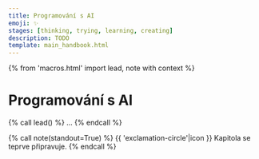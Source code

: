 ```yaml
---
title: Programování s AI
emoji: ✨
stages: [thinking, trying, learning, creating]
description: TODO
template: main_handbook.html
---
```


{% from 'macros.html' import lead, note with context %}

# Programování s AI

{% call lead() %}
...
{% endcall %}

{% call note(standout=True) %}
  {{ 'exclamation-circle'|icon }} Kapitola se teprve připravuje.
{% endcall %}


<!-- {#


--- https://discord.com/channels/769966886598737931/769966887055392768/1182391116629286923
Do nedávna byla při programování klíčová schopnost efektivně googlit. Může to vypadat banálně ale umět efektivně googlit se člověk učil roky. Teď bude při programování klíčová schopnost efektivně využívat AI.
---


--- https://discord.com/channels/769966886598737931/806621830383271937/1179302149537140836
<:python:842331892091322389> Mnozí se už přesvědčili, že AI může být extrémně nápomocné, ale zároveň je to občas boj, aby dělalo to, co chceme. Tady je nejen skvěle popsáno, jak toto konkrétní GPTs tvořili, ale hlavně je to zaměřené na pomoc a vysvětlování Pythonu. <:python:842331892091322389>

https://www.linkedin.com/posts/nancyebain_meet-pypilot-a-customgpt-case-study-activity-7134904613622706176-eZ_W
---


--- https://discord.com/channels/769966886598737931/916339896963190785/1192738348998082611
Pokud používáte nějakého AI asistenta při psaní kódu, tak je jistá šance, že bude méně bezpečný a zároveň budete věřit, že je bezpečnější než kdybyste AI nepoužívali https://arxiv.org/abs/2211.03622
---


--- https://discord.com/channels/769966886598737931/1191365076188397591/1192218179880095764
U te diskuze ohledne AI bych vicemene souhlasil se vsemi zucastnenymi.
Ano, jeji podstatou je efektivita. Ta ale v kazde fazi znamena neco jineho.
Kdyz se ucim stavarinu, ochotne mi poradi, jak vypada cihla, proc malta lepi a jak tuhne beton. Odstranim zaseky, kdy nevim jak dal a zvysim efektivitu UCENI. Netroufl bych si ji ale jeste pozadat navrhnout cely dum.
Kdyz uz ale vim, jak se chova cihla, malta a beton, pomuze mi poskladat modulove patrove domy. Odstrani hodiny skladani a pocitani cihel a betonovych konstrukci. Zase to bude efektivita, ale uz efektivita PRACE
---


--- https://discord.com/channels/769966886598737931/789087476072710174/1194549501982163057
Jen tak na okraj kdo je STUDENT? Nebo dokonce i učitel, tak má COPILOT z GITHUBU ZADARMO!!! Šiřte to dál.
https://github.blog/2022-09-08-github-copilot-now-available-for-teachers/
---


https://www.fakturoid.cz/almanach/osobni-rozvoj/jak-pouzivat-chatgpt


--- https://discord.com/channels/769966886598737931/769966887055392768/1210520377952829440
> You can ask stupid questions of ChatGPT anytime you like and it can help guide you through to the right answer.
>
> ...
>
> I've had real life teaching assistants who super smart, really great, help you with a bunch of things and on a few things they're stubbornly wrong.
>
> If you want to get good at learning, one of the things you have to do is you have to be able to consult multiple sources and have a sort of sceptical eye.
>
> Be aware that there is no teacher on earth who knows everything and never makes any mistakes.
https://simonwillison.net/2024/Jan/17/oxide-and-friends/#llms-for-learning
---


I regret to say it, but it's true: most of today's programming consists of regurgitating the same things in slightly different forms. High levels of reasoning are not required. LLMs are quite good at doing this, although they remain strongly limited by the maximum size of their context. This should really make programmers think. Is it worth writing programs of this kind? Sure, you get paid, and quite handsomely, but if an LLM can do part of it, maybe it's not the best place to be in five or ten years.
...
Finally, what sense does it make today not to use LLMs for programming? Asking LLMs the right questions is a fundamental skill. The less it is practiced, the less one will be able to improve their work thanks to AI. And then, developing a descriptive ability of problems is also useful when talking to other human beings. LLMs are not the only ones who sometimes don't understand what we want to say. Communicating poorly is a great limitation, and many programmers communicate very poorly despite being very capable in their specific field. And now Google is unusable: using LLMs even just as a compressed form of documentation is a good idea. For my part, I will continue to make extensive use of them. I have never loved learning the details of an obscure communication protocol or the convoluted methods of a library written by someone who wants to show how good they are. It seems like "junk knowledge" to me. LLMs save me from all this more and more every day.
http://antirez.com/news/140


--- https://discord.com/channels/769966886598737931/789087476072710174/1215242926485929994
Návod, jak používat ChatGPT jako svého mentora: https://realpython.com/chatgpt-coding-mentor-python/
---


--- https://discord.com/channels/769966886598737931/1217484087065968684/1219223656895348797
Tak jsem se Devin AI podíval pořádně na zoubek a zatím bych se držel Copilota a ChatGPT. 🙂

Věřím, že průměrný junior tady odsud by podával lepší výsledky než DevinAI!

Tady je o tom příspěvek, lajkujte, sdílejte dle libosti. 🙂
https://www.linkedin.com/posts/bleedingdev_problems-with-devinai-activity-7175429487478603776-5CCS
---



AI: https://www.linkedin.com/posts/marketa-willis_je-opravdu-ai-takov%C3%BD-pomocn%C3%ADk-v-programov%C3%A1n%C3%AD-activity-7215986228007989248-Sh-p?utm_source=share&utm_medium=member_desktop


--- https://discord.com/channels/769966886598737931/1279530837452263435/1279531421178007633
A práve preto si myslím, že tu môžu excelovať aj začínajúci programátori - je to totiž znova viac o premýšľaní a soft skilloch ako o hard skilloch - tie sa začnú do popredia dostávať až za pár rokov, až obor maturuje a bude jasné, čo je potrebné a čo nie - dnes to jasné nie je, môžeme iba hádať.

Pokiaľ by sa do toho teda chcel niekto pustiť, tu je pár tipov čo si pridať do portfólia - a pozor, tu si myslím, že tieto úlohy dokážu pomôcť aj u iných pozícii nielen u AI specialistov. Niektoré firmy dnes na AI proste počujú. Skúsim to popísať čo najviac jazykovo neutrálne ale najfrekventovanejší jazyk v AI svete je asi python a sám z toho sveta pochádzam, preto si dovolím túto skupinu aj tagnúť <@&1085220736957947905> .
- prečítajte si niečo o písaní technických promptov, u všetkých úloh budete model inštruovať, čo má robiť. Nevenujte tomu ale priveľa času. Inšpirujte sa ako to robia iný - existujú napr leaknute system prompty od Applu, oficálne ich publikuje aj spoločnosť Anthropic.
- osahajte si OpenAI API - dnes to už skoro nič nestojí, do začiatku dostanete aj nejaký budget na voľné testovanie
- následne sa pozrite na to, ako sa dnes stavajú konverzácie - aký je rozdiel medzi správou uživateľa a asistenta, čo sú to systémové správy - a následne si nejaké konverzácie sami postavte
- a teraz sa dostávame k prvému veľkému pojmu sveta AI: RAG (Retrieval-augmented generation). Pozrite sa na to, čo to je, ako to funguje.
- naimplementovať RAG bola kedysi zložitá úloha. Vy sa ale pozriete na to, ako využiť OpenAI API pre asistentov - konkrétne funkcionalitu Vector Stores
- keď už budete skúmať API pre asistentov pozrite sa aj na ostatné funkcionality - code interpreter a function calling
---


--- https://discord.com/channels/769966886598737931/1279530837452263435/1279531508931100694
Tieto funkcionality boli ešte rok a pol dozadu celý programátorský tým a tisícky riadkov kódu. Dnes je to jedno API, jeden balíček v Pythone alebo inom jazyku. Postavte si na tomto svoje portfólio projektov a skúste demonštrovať rôzne využitia týchto funkcií v svete, ktorý poznáte. Príklady:
- unstructured to structured - stiahnite si sadu nejakých neštruktúrovaných formátov dát - články z internetu, texty atď - preveďte tieto dáta do štruktúrovanej podoby - nechajte AI určiť titulok, zakategorizovať, vyťiahnuť osoby, miesta, určiť sentiment atď. Tieto úlohy sú veľmi populárne a užitočné
- vymyslite jednoduchú automatizáciu procesu na ktorej demonštrujete svoju komplexitu - na vstupe máte nejaký formát, ten môžete nejako transformovať, niečo z toho programaticky vybrať, nechať to spracovať modelom a následne dostať nejaký pekný výstup - napr. sledujete obľúbené newslattery ale nemáte čas všetko čítať - preto by ste chceli pocníka, ktorý to prečíta za vás a vyberie 5 pre vás najrelevantnejších informácii. Na môžete demonštrovať, že si dokáže scrappnuť stránku, nastaviť prompt a celé to poskladať dokopy.
- postavte si chatbota alebo asistenta - zamerajte ho na niečo, vytvorte si vektorovú databázu - napr. máte vlastné recepty v 50 rôznych PDF. Vytvorte si asistenta, ktorý vám bude navrhovať recepty na základe surovín a vďaka RAGu bude poznať aj tie vaše :).
- nefixujte sa iba na chatbotov - ako sa ukazuje prázdne chatovacie okno je vlastne veľmi špatný frontend pre väčšinu use casov - väčšina ľudí netuší čo tam zadať. Pripravte funkciu, ktorá na vstupe dostane text a na výstupe vráti sumarizáciu. Ako parametre príjma dĺžku sumarizácie (stručná/podrobná), tón (formálna/neformálna), typ (súvislý text, v bodoch) atď. Pokiaľ vás bavia maličké aplikácie vytvorte si jednoduchý frontext napr v dashi alebo streamlite.
---


--- https://discord.com/channels/769966886598737931/788826407412170752/1279530837452263435
Ahojte,
vopred sa ospravedlňujem, tento post bude dlhý. Dúfam ale, že to dá podrobnejší vhľad do AI ako oboru v IT. Mám za sebou 2 mesiace od momentu, keď som svoju kariéru poslal all in do segmentu AI. Mojou prácou sa stalo hľadanie hodnoty rôznych AI riešení pre našu banku a ich privádzanie k životu. Už dlhšie som tu chcel spísať svoje myšlienky a hlavne svoje myšlienky k otázke: **Som ašpirujúci junior v IT, čo pre mňa znamená smerovať svoju kariéru do oboru AI a má to zmysel?**

Hneď na začiatok by som rád poďakoval <@668226181769986078>, vďaka ktorému som objavil Simona Willisona, ktorý o AI veľa píše a veľa hovorí a to čo píše a hovorí je veľmi rozumné :). A okrem toho prednášal aj na PyConUS:
https://youtu.be/P1-KQZZarpc?feature=shared&t=247.
Ak sa chcete dozvedieť, kde sa obor umelej inteligencie nachádzal v květnu 2024 (+- je to stále platné aj pre srpen 2024) dajte si tento talk, je to pre ľudí z IT, ktorý sa ale AI nevenujú, ten najlepší status ktorý som zatiaľ našiel.

Prečo na to odkazujem? Pretože sú to závery veľmi podobné tým, ktoré aktuálne vyvodzujeme aj my v banke. Za prvé je vďaka tomu možné vyvodzovať, čo by sa ašpirujúci junior potreboval naučiť (o tom neskôr) a za druhé, je dôležité uvedomiť si, že pokiaľ sa dostanete do tém, ktoré je možné zhrnúť v 40 minútovom talku, budete patriť medzi 5% najlepších v obore :). Na prvý pohľad odvážne tvrdenie, treba si ale uvedomiť o akom obore sa bavíme.

Keď sa dnes budete baviť s ľuďmi, ktorý o sebe deklarujú, že sa venujú alebo zaujímajú o AI dozviete sa pravdepodobne: Že používajú ChatGPT, že im naplánoval výlet, pripravil recept alebo zhrnul novinový článok. Z pohľadu práce sa možno dozviete o tom, že im zosumarizoval alebo napísal email, preložil text alebo pomohol vybrainstormovať názov udalosti. A tieto odpovede boli u väčšiny ľudí rovnaké mesiac po tom, čo ChatGPT vyšiel a dnes. Existujú ale aj use casy, ktoré prinášajú obrovskú hodnotu a tu môžete aj ako junior excelovať.

A viac vo vlákne 🙂
---


--- https://discord.com/channels/769966886598737931/769966887055392768/1250701548015849492
Mám tady dvě věci na věčné téma AI a programování. Jedna je tenhle krátký příspěvek: https://mamot.fr/@ploum/112591341366625479
---


--- https://discord.com/channels/769966886598737931/769966887055392768/1250701886185672774
Druhá je strašně dlouhý článek, který má argumentovat, že ne, AI fakt programátory nenahradí. Ale ještě jsem ho nestihl celý přečíst. https://stackoverflow.blog/2024/06/10/generative-ai-is-not-going-to-build-your-engineering-team-for-you/
---


--- https://discord.com/channels/769966886598737931/1177266646579163246/1312718422425079810
Odpověď na rebelskou otázku je za mě, že to musíš umět, abys ses mohla správně ptát AI a kontrolovat/vybírat z toho, co ti vytváří. U věcí, kde na tom nezáleží a nerozumím tomu (jednoduchá automatizace v PowerShellu), klidně nechám AI vygenerovat v podstatě všechno, ale když se bavíme o produkčním kódu, tak tomu rozumět dost pomáhá.
A ne, není špatně odpovídat na řečnické otázky. 😉
---


--- https://discord.com/channels/769966886598737931/769966887055392768/1341174664692498553
> We’re trading deep understanding for quick fixes, and while it feels great in the moment, we’re going to pay for this later.
https://nmn.gl/blog/ai-and-learning
---


--- https://discord.com/channels/769966886598737931/806621830383271937/1337160739550527548
Hraju si s AI a mapováním codebase a musím říct, že jsem fakt mile překvapen, jak rychle se jeden může dneska dostat do projektu, když použije AI.

1. Konvertujte repozitář na *AI friendly formát*, např. pomocí Repomix (https://repomix.com/)
2. Použijte Gemini 2.0 Pro na AI Studio (https://aistudio.google.com/)
3. Vložte celý markdown vaší codebase. Limit je **až 2 miliony tokenů**, což je fakt dost (pro srovnání ChatGPT má 10x méně!)
4. Ptejte se.

Kdyby se někdo chtěl podívat na příklad, tak tady je (snad vám půjde načíst konverzace s Gemini - nejspíš musíte být přihlášeni).
https://drive.google.com/file/d/1DgGLqlgjHVbS-tcHYbDYe6yE5Jeddqu-/view?usp=sharing
https://aistudio.google.com/app/prompts?state=%7B%22ids%22:%5B%221TIN5E3Tjyd-oDVaUHwu1w0Ks-nAAPTdS%22%5D,%22action%22:%22open%22,%22userId%22:%22116194854355489944248%22,%22resourceKeys%22:%7B%7D%7D&usp=sharing
---


--- https://discord.com/channels/769966886598737931/769966887055392768/1327170061894418452
> While AI-Assisted coding can get you 70% of the way there (great for prototypes or MVPs), the final 30% requires significant human intervention for quality and maintainability.
https://addyo.substack.com/p/the-70-problem-hard-truths-about
---


--- https://discord.com/channels/769966886598737931/769966887055392768/1394319792726605907
Hele hele 🙂 https://medium.com/@kt149/github-ceo-says-the-smartest-companies-will-hire-more-software-engineers-not-less-as-ai-develops-17d157bdd992
---


--- https://discord.com/channels/769966886598737931/788832177135026197/1390795782306660575
Jak promptovat ChatGPT, aby vás učilo 🧑‍🏫 https://gist.github.com/Dowwie/5a66cd8df639e4c98043fc7f507dab9e
---


--- https://discord.com/channels/769966886598737931/789087476072710174/1379089534985310278
Tak za mě supr, ale dokumentace to moc není, ono to projede celý commit, sepíše co se událo, rozepíše všechny stránky, layouty, komponenty, store, objekty a jejich typizace, input validátory,  parsování, použité nástroje jako Eslint atd., dokonce i package.json verze jeho balíčků, dokonce i dotazy na DB, no úplně komplet !   😄  A na všechno vytvoří recenzi = doporučení zlepšení, zabezpečení ( XSS zranitelnosti )  ukázky vylepšení kódů, wow. Vlastně takový validátor celého projektu. Popravdě je toho tuna na co bych se měl podívat a vše vypadá aspoň za zkouknutí, nejsou to úplné blbosti.
---


--- https://discord.com/channels/769966886598737931/769966887055392768/1363734255531987084
Čert aby se v tom vyznal 😀 Jeden tvrdí to, druhej něco jiného. Jeden podporuje juniory, druhý je odrazuje kvůli AI, atd. Tak alespoň jeden povzbuzující článek po ránu 🙂 https://www.vzhurudolu.cz/blog/258-ai-programovani-psani
---


--- https://discord.com/channels/769966886598737931/769966887055392768/1361396017810898975
https://www.joshwcomeau.com/blog/the-post-developer-era/
---


--- https://discord.com/channels/769966886598737931/769966887055392768/1360212807135789106
Zajímavý článek o AI a potřebě programátorů.
Zaujal mě Jevons Paradox, ten jsem nikdy neslyšel. Je to ekonomické pravidlo, že vyšší efektivita využívání zdroje vede paradoxně k vyšší, spíše než nižší spotřebě.
A tady se mluví o spotřebě vývojářů <:meowthumbsup:842730599906279494>

https://www.infoworld.com/article/3955073/ai-will-require-more-software-developers-not-fewer.html
---


--- https://discord.com/channels/769966886598737931/769966887055392768/1356184716683907092
🎙️ Kdo jste ještě neslyšel <@668226181769986078> na Lupa, tak šup https://www.lupa.cz/clanky/honza-javorek-junior-guru-jenom-clovek-vam-rekne-co-chatgpt-poradil-spatne
---


--- https://discord.com/channels/769966886598737931/1401948283361955940/1401950840411132035
Raději sem hodím tohle, co mi poslal <@156884455628341249> jako námět k plánovanému https://discord.com/channels/769966886598737931/1375466381801291918: OpenAI má nově mód na studium https://simonwillison.net/2025/Jul/29/openai-introducing-study-mode/
---


--- https://discord.com/channels/769966886598737931/1401948283361955940/1401986878592520344
Teda:
**1. Jak využít AI jako pomocníka při učení se samotnému programování.**
Keď už, prikláňam sa hlavne k chatbotom, vyskúšať si rôzne služby, kde mi ten výklad najviac vyhovuje. Nenechávať chatbota nech za mňa primárne rieši problémy ale robí mi trochu rubber duck pre rôzne dotazy. Ten nový study mode v ChatGPT mi na toto príde veľmi dobrý do chvíle, kým sa naučím postaviť si vlastný prompt.

Na druhej strane mám trochu pocit, že AI sa na začiatku tohto procesu používa až príliš. Chápem, že na začiatku mi ako switcherovi príde každá otázka hlúpa ale od toho takéto komunity existujú. Otázky ako akým smerom sa kariérne vydať, čo študovať, ma čom pracovať, aké projekty zvoliť, feedback na tieto projekty mi prídu ako otázky ktoré si priam žiadajú aby to videl nejaký človek.
---


--- https://discord.com/channels/769966886598737931/1401948283361955940/1401986922598895757
**2. Jaké znalosti AI asistentů by měli mít juniorní vývojáři, kteří dnes nebo za 6–12 měsíců budou shánět práci?**
Hlavne hands on :). Keď človek s AI nikdy nepracoval (alebo nepracoval "pracovne", iba rekreačne) je podľa mňa jedno kde človek začína, to prvé čo si musím vybudovať je nejaký cit na to, ako sa pýtať, kde sú tie hranice, v čom je AI dobrá v čom nie. A postupne sa posúvať v tom využívaní tak, aby som vždy mal nejaký cit na to, či danej odpovedi verím alebo nie. Príklad: keď si prvý deň otvorím ChatGPT a napíšem, aby mi vytvoril nejakú aplikáciu a vygenerujem si kód, pravdepodone nemám šajn na čo sa práve pozerám. Keď sa učím for cyklus a nechám si vygenerovať príklad na využitie for cyklu alebo sa začnem pýtať na to, či môžem v pythone iterovať cez list, tu už zrejme mám nejaký mentálny model na posúdenie toho, na čo sa pozerám. Týmto systémom by som pristupoval aj k ďalším nástrojom, po pár mesiacoch skúsiť napríklad Github Copilot, nechať si niečo autocompletnuť, nechať si vytvoriť nejaký kód, niekde o niečom pochatovať. V chvíli keď mám pocit, že sa dejú veci ktorým nerozumiem alebo ich nie som schopný posúdiť, pravdepodobne AI preťažujem a mal by som sa niečo doučiť.
---


--- https://discord.com/channels/769966886598737931/1400035170874163272/1400066973206839296
Myslim si, ze pri praci s AI je nutne pouzivat kriticke mysleni a nebrat kazdou odpoved jako automaticky spravnou. Jak pise Wewa, clovek musi rozumet tomu, co dela. A nejsem si jisty, do jake miry je toho schopny zacatecnik, ktery se to teprve uci. Nekomu to pujde, jinemu ne. Uz jsem tu videl pripady, kdy na dotaz pri code review "proc jsi to napsal takhle" padla odpoved "nevim, poradil mi to ChatGPT".

Nejde ale jen o "spravnost" odpovedi – i lidsky mentor muze naucit studenta nesmysly. Rozdil je v tom, ze clovek umi rict "nevim" nebo "nejsem si jisty", zatimco od AI jsem nic podobneho zatim nevidel.

Dalsi vec je, ze proces uceni podle me neni o tom co nejrychleji najit odpoved, ale dojit k ni vlastnimi silami. A prave to LLM dost komplikuji. Jiste, da se napsat prompt tak, aby LLM vedlo uzivatele spravnym smerem, ale zatim je porad mnohem, mnohem jednodussi pouzivat tenhle nastroj spatne.

A nakonec jeste jedna vec, ktere si vsimam – nekteri lide si pochvaluji, jak skvele se uci s pomoci LLM, ale jeste od nich nikdo nevidel ani radek kodu. Nejenze tak nikdo nevi, co se vlastne naucili, ale navic se diky interakci s LLM casto vyhybaji komunikaci a sdileni kodu s ostatnimi programatory – a tomu se v realne praci nevyhnou.
---


--- https://discord.com/channels/769966886598737931/1400035170874163272/1400207237024317500
1) Jak by měl switcher pracovat s AI?
Podle mě by člověk – hlavně na začátku – měl AI využívat jako parťáka k diskuzi. První věc, která mu může opravdu pomoct, je vytvořit si myšlenkovou mapu: co ho baví, kam by chtěl směřovat, jaké má cíle atd. Už jen to, že si to může probrat s AI, mu pomůže zformulovat, co by měl umět a jakým směrem se vydat – jaký jazyk, framework nebo oblast. Úplný nováček totiž často vůbec netuší, co všechno IT obnáší – kolik je technologií, jazyků, frameworků, pozic – a bez mentora v tom snadno tápe.

Další krok je využívat AI jako mentora. A tady je důležitá poznámka: každý by měl znát základní principy práce s AI. Modely jako ChatGPT jsou trénované tak, aby vás vždy podporovaly – bývají málo kritické, často halucinují a neověřují fakta. Takže i když jde „jen“ o konverzaci s AI, je zásadní mu nastavit pravidla. To je kapitola sama o sobě, ale už jednoduché instrukce jako „buď kritický“, „ověřuj fakta“, „používej progresivní myšlení“ dokážou výrazně zlepšit kvalitu odpovědí.

Jako mentor je AI nejpřínosnější právě na začátku, kdy dokáže skvěle vysvětlovat. Ale je potřeba mít na paměti, že AI čerpá pouze z dostupných dat. Jednoduše řečeno – co není na Googlu, AI neví (ber to s nadsázkou). Když řešíš dokumentaci Pythonu, nejspíš ti odpoví správně. Ale pokud se ptáš na něco, co vyšlo minulý týden, je dost možné, že to AI vůbec neví. Čím unikátnější je dotaz, tím víc je potřeba si výstupy ověřovat.

A nakonec – pokud switcher nemá moc času, doporučuju používat voice assistenta. Já ho využívám často na cestách, když nemůžu psát, nebo když se připravuju na pohovor. Úroveň češtiny je už dost dobrá na to, aby šlo simulovat technické kolo podle inzerátu, mých dovedností a profilu lidí, kteří se ho budou účastnit. Nebo si jen procvičuju otázky a odpovědi a dostávám realtime feedback.
---


--- https://discord.com/channels/769966886598737931/1400035170874163272/1400207248747139335
2) Tohle je hodně tenký led – každý by si měl ujasnit pár základních věcí:
1. Všemu, co AI vygeneruje, musím rozumět.
Musím být schopný to napsat z hlavy a chápat, co ten kód dělá. Pokud ne, dostávám se do fáze, kdy sice chápu výstup, ale přicházím o “svalstvo”, které jako junior potřebuju budovat.

2. Nástroje jako CodeRabbit nebo review agenty dokážou hodně pomoct.
Spousta juniorů ani neví, co je to PR nebo code review. AI to sice úplně nenahradí, ale může ukázat chyby a návrhy ještě dřív, než se na to podívá senior. Ještě silnější je propojit AI s kontextem celého projektu. Příklad: začínám s backendem, prošel jsem si pár crash kurzů a začínám psát. Nechávám si zkontrolovat kód, dostávám doporučení podle best practices a vedu diskuzi – proč se to píše takhle, jaká je běžná konvence, co je čisté, co se nedoporučuje atd.

Můj osobní problém jako juniora byl ten, že každý učil jinak a často jsem netušil, co je standard a co už je špatná praxe. AI mi pomáhá tím, že vysvětlí důvody a dodá širší kontext.

3. AI je nástroj na zrychlení a pochopení – ne na obejití učení.
To, že člověk musí napsat 10 000 řádků kódu, aby pochopil základy, prostě nejde obejít. Stejně jako ve sportu nebo vaření – bez opakování, praxe a zpětné vazby se nikam neposuneš. AI ti pomůže cestu zrychlit a zpřehlednit, ale neprojde ji za tebe.

Je tady ale dobrý point od  <@708265650619154521>
AI nám sice pomáhá urychlit řešení problémů, ale zároveň nás může připravit o ten klasický vývojový moment, kdy máš problém, najdeš na internetu podobné řešení a při jeho přizpůsobování se naučíš spoustu věcí kolem.
A teď otázka – je lepší 5 hodin řešit jeden problém a při tom se naučit několik věcí navíc, nebo to s pomocí AI vyřešit za 30 minut a mít 4,5 hodiny na učení něčeho dalšího? Možná záleží na tom, jak efektivně ten čas dokážeš využít.

Těch věcí, které by se k tomu daly říct, je určitě na celé večery. Tohle je jen základ, co mě teď napadl.
---


https://honzajavorek.cz/blog/empowered-by-ai-why-junior-devs-have-the-winning-edge/
https://antirez.com/news/154


--- https://discord.com/channels/769966886598737931/1401948283361955940/1413861490267656324
🤔 https://mikelovesrobots.substack.com/p/wheres-the-shovelware-why-ai-coding
---


--- https://discord.com/channels/769966886598737931/1401948283361955940/1409879838650798090
btw, tohle tu proběhlo? (už je to docela staré)
https://www.hrnews.cz/lidske-zdroje/trendy-id-148711/od-unora-plati-povinnost-skolit-zamestnance-na-pouzivani-ai-id-4453113
---


#} -->
